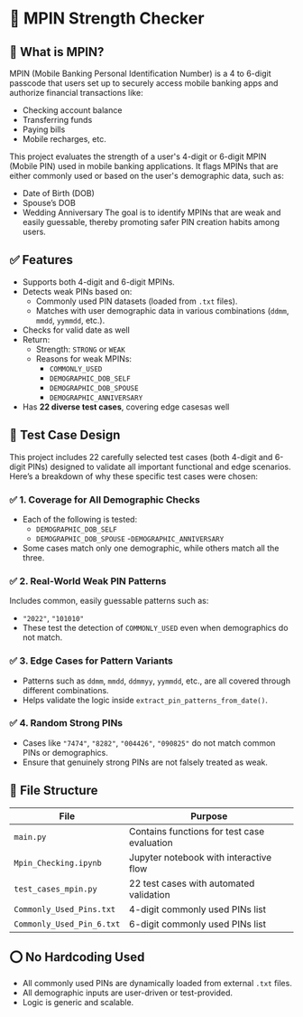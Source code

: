# 📌 MPIN Strength Checker

## 🔐 What is MPIN?
MPIN (Mobile Banking Personal Identification Number) is a 4 to 6-digit passcode that users set up to securely access mobile banking apps and authorize financial transactions like: 
 - Checking account balance 
 - Transferring funds
 - Paying bills 
 - Mobile recharges, etc.

This project evaluates the strength of a user's 4-digit or 6-digit MPIN (Mobile PIN) used in mobile banking applications. It flags MPINs that are either commonly used or based on the user's demographic data, such as: 
 - Date of Birth (DOB)
 - Spouse’s DOB
 - Wedding Anniversary
The goal is to identify MPINs that are weak and easily guessable, thereby promoting safer PIN creation habits among users.

## ✅ Features
 - Supports both 4-digit and 6-digit MPINs.
 - Detects weak PINs based on:
   - Commonly used PIN datasets (loaded from `.txt` files).
   - Matches with user demographic data in various combinations (`ddmm`, `mmdd`, `yymmdd`, etc.).
 - Checks for valid date as well
 - Return:
   - Strength: `STRONG` or `WEAK`  
   - Reasons for weak MPINs:
     - `COMMONLY_USED`
     - `DEMOGRAPHIC_DOB_SELF`
     - `DEMOGRAPHIC_DOB_SPOUSE`
     - `DEMOGRAPHIC_ANNIVERSARY`
 - Has **22 diverse test cases**, covering edge casesas well

## 🧪 Test Case Design
This project includes 22 carefully selected test cases (both 4-digit and 6-digit PINs) designed to validate all important functional and edge scenarios.
Here’s a breakdown of why these specific test cases were chosen:

### ✅ 1. Coverage for All Demographic Checks
 - Each of the following is tested:
   - `DEMOGRAPHIC_DOB_SELF`
   - `DEMOGRAPHIC_DOB_SPOUSE`
   -`DEMOGRAPHIC_ANNIVERSARY`
 - Some cases match only one demographic, while others match all the three.

### ✅ 2. Real-World Weak PIN Patterns
Includes common, easily guessable patterns such as:
 - `"2022"`, `"101010"`
 - These test the detection of `COMMONLY_USED` even when demographics do not match.

### ✅ 3. Edge Cases for Pattern Variants
 - Patterns such as `ddmm`, `mmdd`, `ddmmyy`, `yymmdd`, etc., are all covered through different combinations.
 - Helps validate the logic inside `extract_pin_patterns_from_date()`.

### ✅ 4. Random Strong PINs
 - Cases like `"7474"`, `"8282"`, `"004426"`, `"090825"` do not match common PINs or demographics.
 - Ensure that genuinely strong PINs are not falsely treated as weak.

## 📁 File Structure
| File                      | Purpose                                 |
| ------------------------- | --------------------------------------- |
| `main.py`                 | Contains functions for test case evaluation |
| `Mpin_Checking.ipynb`     | Jupyter notebook with interactive flow  |
| `test_cases_mpin.py`      | 22 test cases with automated validation |
| `Commonly_Used_Pins.txt`  | 4-digit commonly used PINs list         |
| `Commonly_Used_Pin_6.txt` | 6-digit commonly used PINs list         |

## ⭕ No Hardcoding Used
 - All commonly used PINs are dynamically loaded from external `.txt` files.
 - All demographic inputs are user-driven or test-provided.
 - Logic is generic and scalable.

